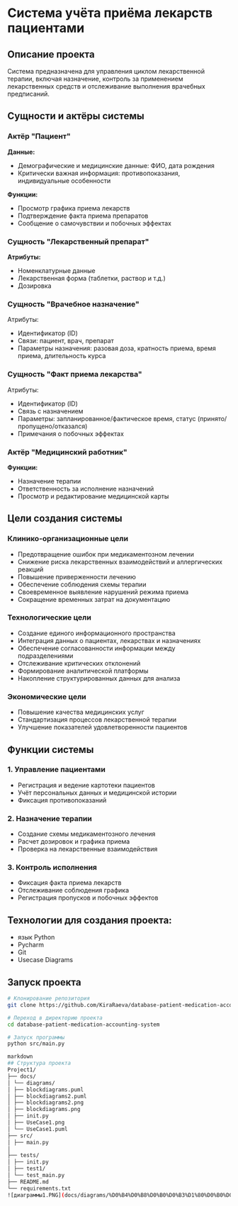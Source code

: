 # Система учёта приёма лекарств пациентами

## Описание проекта

Система предназначена для управления циклом лекарственной терапии, включая назначение, контроль за применением лекарственных средств и отслеживание выполнения врачебных предписаний.

## Сущности и актёры системы

### Актёр "Пациент"

**Данные:**
- Демографические и медицинские данные: ФИО, дата рождения
- Критически важная информация: противопоказания, индивидуальные особенности

**Функции:**
- Просмотр графика приема лекарств
- Подтверждение факта приема препаратов
- Сообщение о самочувствии и побочных эффектах

### Сущность "Лекарственный препарат"

**Атрибуты:**
- Номенклатурные данные
- Лекарственная форма (таблетки, раствор и т.д.)
- Дозировка

### Сущность "Врачебное назначение"

Атрибуты:
- Идентификатор (ID)
- Связи: пациент, врач, препарат
- Параметры назначения: разовая доза, кратность приема, время приема, длительность курса

### Сущность "Факт приема лекарства"

Атрибуты:
- Идентификатор (ID)
- Связь с назначением
- Параметры: запланированное/фактическое время, статус (принято/пропущено/отказался)
- Примечания о побочных эффектах

### Актёр "Медицинский работник"

**Функции:**
- Назначение терапии
- Ответственность за исполнение назначений
- Просмотр и редактирование медицинской карты

## Цели создания системы

### Клинико-организационные цели
- Предотвращение ошибок при медикаментозном лечении
- Снижение риска лекарственных взаимодействий и аллергических реакций
- Повышение приверженности лечению
- Обеспечение соблюдения схемы терапии
- Своевременное выявление нарушений режима приема
- Сокращение временных затрат на документацию

### Технологические цели
- Создание единого информационного пространства
- Интеграция данных о пациентах, лекарствах и назначениях
- Обеспечение согласованности информации между подразделениями
- Отслеживание критических отклонений
- Формирование аналитической платформы
- Накопление структурированных данных для анализа

### Экономические цели
- Повышение качества медицинских услуг
- Стандартизация процессов лекарственной терапии
- Улучшение показателей удовлетворенности пациентов

## Функции системы

### 1. Управление пациентами
- Регистрация и ведение картотеки пациентов
- Учёт персональных данных и медицинской истории
- Фиксация противопоказаний

### 2. Назначение терапии
- Создание схемы медикаментозного лечения
- Расчет дозировок и графика приема
- Проверка на лекарственные взаимодействия

### 3. Контроль исполнения
- Фиксация факта приема лекарств
- Отслеживание соблюдения графика
- Регистрация пропусков и побочных эффектов
## Технологии для создания проекта:
- язык Python
- Pycharm
- Git
- Usecase Diagrams

## Запуск проекта

```bash
# Клонирование репозитория
git clone https://github.com/KiraRaeva/database-patient-medication-accounting-system-.git

# Переход в директорию проекта
cd database-patient-medication-accounting-system

# Запуск программы
python src/main.py

markdown
## Структура проекта
Project1/
├── docs/
│ └── diagrams/
│ ├── blockdiagrams.puml
│ ├── blockdiagrams2.puml
│ ├── blockdiagrams2.png
│ ├── blockdiagrams.png
│ ├── init.py
│ ├── UseCase1.png
│ └── UseCase1.puml
├── src/
│ ├── main.py
│ 
├── tests/
│ ├── init.py
│ ├── test1/
│ └── test_main.py
├── README.md
└── requirements.txt
![диаграммы1.PNG](docs/diagrams/%D0%B4%D0%B8%D0%B0%D0%B3%D1%80%D0%B0%D0%BC%D0%BC%D1%8B1.PNG)
